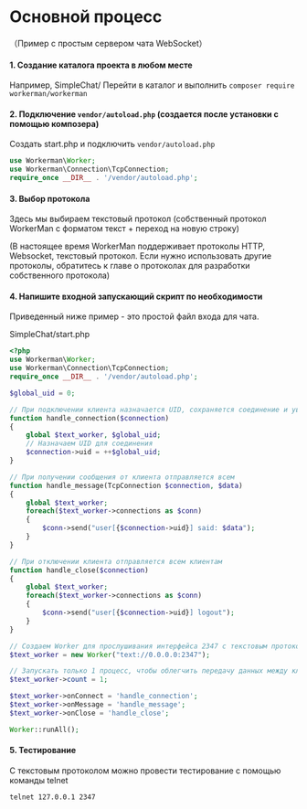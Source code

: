 # Основной процесс
（Пример с простым сервером чата WebSocket）

#### 1. Создание каталога проекта в любом месте 
Например, SimpleChat/
Перейти в каталог и выполнить `composer require workerman/workerman`

#### 2. Подключение `vendor/autoload.php` (создается после установки с помощью композера)
Создать start.php и подключить `vendor/autoload.php`
```php
use Workerman\Worker;
use Workerman\Connection\TcpConnection;
require_once __DIR__ . '/vendor/autoload.php';
```

#### 3. Выбор протокола
Здесь мы выбираем текстовый протокол (собственный протокол WorkerMan с форматом текст + переход на новую строку)

(В настоящее время WorkerMan поддерживает протоколы HTTP, Websocket, текстовый протокол. Если нужно использовать другие протоколы, обратитесь к главе о протоколах для разработки собственного протокола)

#### 4. Напишите входной запускающий скрипт по необходимости
Приведенный ниже пример - это простой файл входа для чата.

SimpleChat/start.php
```php
<?php
use Workerman\Worker;
use Workerman\Connection\TcpConnection;
require_once __DIR__ . '/vendor/autoload.php';

$global_uid = 0;

// При подключении клиента назначается UID, сохраняется соединение и уведомляются все клиенты
function handle_connection($connection)
{
    global $text_worker, $global_uid;
    // Назначаем UID для соединения
    $connection->uid = ++$global_uid;
}

// При получении сообщения от клиента отправляется всем
function handle_message(TcpConnection $connection, $data)
{
    global $text_worker;
    foreach($text_worker->connections as $conn)
    {
        $conn->send("user[{$connection->uid}] said: $data");
    }
}

// При отключении клиента отправляется всем клиентам
function handle_close($connection)
{
    global $text_worker;
    foreach($text_worker->connections as $conn)
    {
        $conn->send("user[{$connection->uid}] logout");
    }
}

// Создаем Worker для прослушивания интерфейса 2347 с текстовым протоколом
$text_worker = new Worker("text://0.0.0.0:2347");

// Запускать только 1 процесс, чтобы облегчить передачу данных между клиентами
$text_worker->count = 1;

$text_worker->onConnect = 'handle_connection';
$text_worker->onMessage = 'handle_message';
$text_worker->onClose = 'handle_close';

Worker::runAll();
```

#### 5. Тестирование
С текстовым протоколом можно провести тестирование с помощью команды telnet
```shell
telnet 127.0.0.1 2347
```
